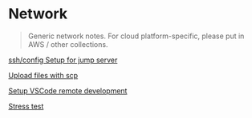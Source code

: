 # Network

> Generic network notes. For cloud platform-specific, please put in AWS / other collections.
> 

[ssh/config Setup for jump server](Network%200189ece8aa2d4181b4ad2050fa195932/ssh%20config%20Setup%20for%20jump%20server%2059aaf042f57e4bf4b4fbc58790d70dd9.md)

[Upload files with scp](Network%200189ece8aa2d4181b4ad2050fa195932/Upload%20files%20with%20scp%200e03605db5c241fc872e0f9a321c8f0d.md)

[Setup VSCode remote development](Network%200189ece8aa2d4181b4ad2050fa195932/Setup%20VSCode%20remote%20development%20599e820d9ecd48baa6a0ee07ef714cb1.md)

[Stress test](Network%200189ece8aa2d4181b4ad2050fa195932/Stress%20test%20d98198f915d84bf8a651f69a4f90b3a5.md)
